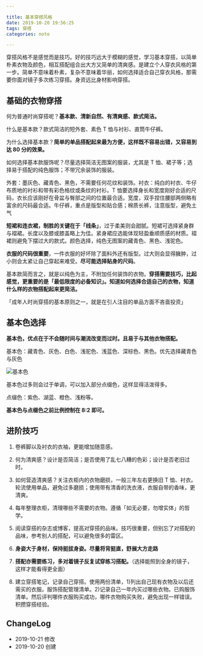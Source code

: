 ```yaml
---

title: 基本穿搭风格
date: 2019-10-20 19:56:25
tags: 穿搭
categories: note

---
```


穿搭风格不是感觉而是技巧。好的技巧远大于模糊的感觉，学习基本穿搭，以简单朴素衣物及颜色，相互搭配组合出大方又简单的清爽感。是建立个人穿衣风格的第一步。简单不意味着朴素，复杂不意味着华丽，如何选择适合自己穿衣风格，那需要你面对镜子多次练习穿搭。身资远比身材影响穿搭。

<!--more-->

## 基础的衣物穿搭

何为普通时尚穿搭呢？**基本款、清新自然、有清爽感、款式简洁。**

什么是基本款？款式简洁的短外套、素色 T 恤与衬衫、直筒牛仔裤。

为什么选择基本款？**简单的单品搭配起来最为方便，这样既不容易出错，又容易到达 80 分的效果。**

如何选择基本款服饰呢？尽量选择简洁无图案的服装，尤其是 T 恤、裙子等；选择易于搭配的纯色服饰；不带冗余装饰的服装。

外套：墨灰色、藏青色、黑色，不需要任何花纹和装饰。衬衣：纯白的衬衣、牛仔布质地的衬衫和带有彩色格纹或条纹的衬衫。T 恤要选择身长和宽度刚好合适的尺码，衣长应该刚好在骨盆与臀部之间的位置最合适。宽度，双手捏住腰部两侧略有富余的尺码最合适。牛仔裤，重点是版型和贴合感；棉质长裤，注意版型，避免土气

**短裙和连衣裙，制胜的关键在于「线条」**，过于柔美则会甜腻。短裙可选择紧身群与褶裙。长度以及膝或膝盖略上为佳。紧身裙应选能体现轻盈垂顺质感的材质。褶裙则避免下摆过大的款式。颜色选择，纯色无图案的藏青色、黑色、浅驼色。

**衣服的尺码很重要**，一件衣服的好坏除了面料外还有版型。过大则会显得臃肿，过小则会太紧让自己穿起来难受。**尽可能选择贴身的尺码**。

基本款简而言之，就是以纯色为主，不附加任何装饰的衣物。**穿搭需要技巧，比起感觉，更重要的是「最低限度的必备知识」。知道如何选择合适自己的衣物，知道什么样的衣物搭配起来更简洁。**

「成年人时尚穿搭的基本原则之一，就是在引人注目的单品方面不吝啬投资」

## 基本色选择

**基本色，优点在于不会随时间与潮流改变而过时。且易于与其他衣物搭配。**

基本色：藏青色、灰色、白色、浅驼色、浅蓝色、深棕色、黑色。优先选择藏青色与灰色

![基本色](https://blgo-1258469251.image.myqcloud.com/BasisStyle.jpeg?imageMogr2/strip/thumbnail/!50p)

基本色过多则会过于单调，可以加入部分点缀色，这样显得活泼得多。

点缀色：紫色、湖蓝、橙色、浅粉等。

**基本色与点缀色之前比例控制在 8:2 即可。**

## 进阶技巧

1. 卷裤脚以及衬衣的衣袖，更能增加随意感。

2. 何为清爽感？设计是否简洁；是否使用了乱七八糟的色彩；设计是否老旧过时。

3. 如何营造清爽感？关注衣柜内的衣物磨损，一般三年左右更换旧 T 恤、衬衣。轮流使用单品，避免过多磨损；使用带有清香的洗衣液，衣服自带的香味，更清爽。

4. 每年整理衣柜，清理哪些不需要的衣物。遵循「如无必要，勿增实体」的哲学。

5. 阅读穿搭的杂志或博客，提高对穿搭的品味。技巧很重要，但别忘了对搭配的品味，参考别人的搭配，可以避免很多的雷区。

6. **身姿大于身材，保持挺拔身姿。尽量将背挺直，舒展大方走路**

7. **搭配亦需要练习，多对着镜子反复试穿练习搭配。**（选择能照到全身的镜子，这样才能看得更全面）

8. 建立穿搭笔记，记录自己穿搭。使用两份清单，1)列出自己现有衣物及以后还需买的衣服。服饰搭配管理清单。2)记录自己一年内买过哪些衣物。已购服饰清单。然后评判哪件衣服购买成功，哪件衣物购买失败，避免出现一样错误。积攒穿搭经验。

## ChangeLog

- 2019-10-21 修改
- 2019-10-20 创建
